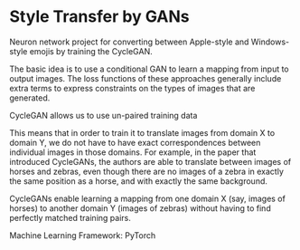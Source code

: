 # Style Transfer by GANs
Neuron network project for converting between Apple-style and Windows-style emojis by training the CycleGAN.

The basic idea is to use a conditional GAN to learn a mapping from input to output images.
The loss functions of these approaches generally include extra terms
to express constraints on the types of images that are generated.

CycleGAN allows us to use un-paired training data

This means that in order to train it to translate images from domain X to domain Y,
we do not have to have exact correspondences between individual images in those domains.
For example, in the paper that introduced CycleGANs, the authors are able to translate
between images of horses and zebras, even though there are no images of a zebra
in exactly the same position as a horse, and with exactly the same background.

CycleGANs enable learning a mapping from one domain X (say, images of horses) to
another domain Y (images of zebras) without having to find perfectly matched training pairs.

Machine Learning Framework: PyTorch
